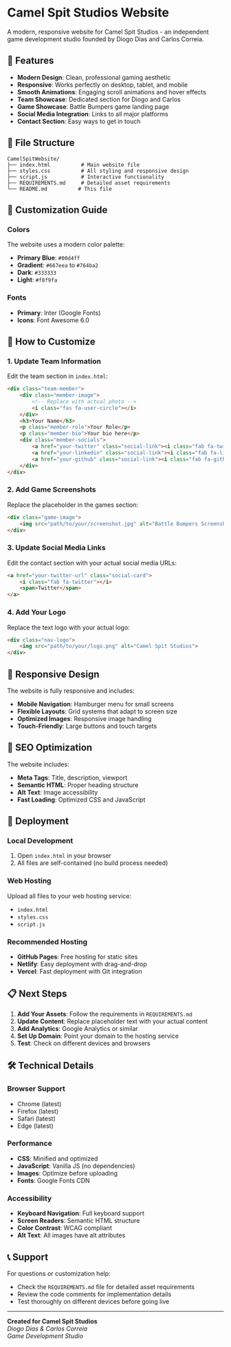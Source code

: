 # Camel Spit Studios Website

A modern, responsive website for Camel Spit Studios - an independent game development studio founded by Diogo Dias and Carlos Correia.

## 🚀 Features

- **Modern Design**: Clean, professional gaming aesthetic
- **Responsive**: Works perfectly on desktop, tablet, and mobile
- **Smooth Animations**: Engaging scroll animations and hover effects
- **Team Showcase**: Dedicated section for Diogo and Carlos
- **Game Showcase**: Battle Bumpers game landing page
- **Social Media Integration**: Links to all major platforms
- **Contact Section**: Easy ways to get in touch

## 📁 File Structure

```
CamelSpitWebsite/
├── index.html          # Main website file
├── styles.css          # All styling and responsive design
├── script.js           # Interactive functionality
├── REQUIREMENTS.md     # Detailed asset requirements
└── README.md          # This file
```

## 🎨 Customization Guide

### Colors
The website uses a modern color palette:
- **Primary Blue**: `#00d4ff`
- **Gradient**: `#667eea` to `#764ba2`
- **Dark**: `#333333`
- **Light**: `#f8f9fa`

### Fonts
- **Primary**: Inter (Google Fonts)
- **Icons**: Font Awesome 6.0

## 🔧 How to Customize

### 1. Update Team Information
Edit the team section in `index.html`:
```html
<div class="team-member">
    <div class="member-image">
        <!-- Replace with actual photo -->
        <i class="fas fa-user-circle"></i>
    </div>
    <h3>Your Name</h3>
    <p class="member-role">Your Role</p>
    <p class="member-bio">Your bio here</p>
    <div class="member-socials">
        <a href="your-twitter" class="social-link"><i class="fab fa-twitter"></i></a>
        <a href="your-linkedin" class="social-link"><i class="fab fa-linkedin"></i></a>
        <a href="your-github" class="social-link"><i class="fab fa-github"></i></a>
    </div>
</div>
```

### 2. Add Game Screenshots
Replace the placeholder in the games section:
```html
<div class="game-image">
    <img src="path/to/your/screenshot.jpg" alt="Battle Bumpers Screenshot">
</div>
```

### 3. Update Social Media Links
Edit the contact section with your actual social media URLs:
```html
<a href="your-twitter-url" class="social-card">
    <i class="fab fa-twitter"></i>
    <span>Twitter</span>
</a>
```

### 4. Add Your Logo
Replace the text logo with your actual logo:
```html
<div class="nav-logo">
    <img src="path/to/your/logo.png" alt="Camel Spit Studios">
</div>
```

## 📱 Responsive Design

The website is fully responsive and includes:
- **Mobile Navigation**: Hamburger menu for small screens
- **Flexible Layouts**: Grid systems that adapt to screen size
- **Optimized Images**: Responsive image handling
- **Touch-Friendly**: Large buttons and touch targets

## 🎯 SEO Optimization

The website includes:
- **Meta Tags**: Title, description, viewport
- **Semantic HTML**: Proper heading structure
- **Alt Text**: Image accessibility
- **Fast Loading**: Optimized CSS and JavaScript

## 🚀 Deployment

### Local Development
1. Open `index.html` in your browser
2. All files are self-contained (no build process needed)

### Web Hosting
Upload all files to your web hosting service:
- `index.html`
- `styles.css`
- `script.js`

### Recommended Hosting
- **GitHub Pages**: Free hosting for static sites
- **Netlify**: Easy deployment with drag-and-drop
- **Vercel**: Fast deployment with Git integration

## 📋 Next Steps

1. **Add Your Assets**: Follow the requirements in `REQUIREMENTS.md`
2. **Update Content**: Replace placeholder text with your actual content
3. **Add Analytics**: Google Analytics or similar
4. **Set Up Domain**: Point your domain to the hosting service
5. **Test**: Check on different devices and browsers

## 🛠️ Technical Details

### Browser Support
- Chrome (latest)
- Firefox (latest)
- Safari (latest)
- Edge (latest)

### Performance
- **CSS**: Minified and optimized
- **JavaScript**: Vanilla JS (no dependencies)
- **Images**: Optimize before uploading
- **Fonts**: Google Fonts CDN

### Accessibility
- **Keyboard Navigation**: Full keyboard support
- **Screen Readers**: Semantic HTML structure
- **Color Contrast**: WCAG compliant
- **Alt Text**: All images have alt attributes

## 📞 Support

For questions or customization help:
- Check the `REQUIREMENTS.md` file for detailed asset requirements
- Review the code comments for implementation details
- Test thoroughly on different devices before going live

---

**Created for Camel Spit Studios**  
*Diogo Dias & Carlos Correia*  
*Game Development Studio*
